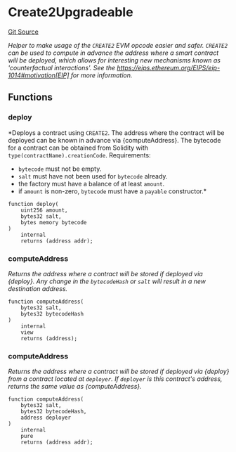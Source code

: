 # Create2Upgradeable
[Git Source](https://github.com/ContractLabs/foundry-bountykinds-contract/blob/67e6855d3beabdf242cc0b51d9e53b087a5235b9/src/oz-custom/oz-upgradeable/utils/Create2Upgradeable.sol)

*Helper to make usage of the `CREATE2` EVM opcode easier and safer.
`CREATE2` can be used to compute in advance the address where a smart
contract will be deployed, which allows for interesting new mechanisms known
as 'counterfactual interactions'.
See the https://eips.ethereum.org/EIPS/eip-1014#motivation[EIP] for more
information.*


## Functions
### deploy

*Deploys a contract using `CREATE2`. The address where the contract
will be deployed can be known in advance via {computeAddress}.
The bytecode for a contract can be obtained from Solidity with
`type(contractName).creationCode`.
Requirements:
- `bytecode` must not be empty.
- `salt` must have not been used for `bytecode` already.
- the factory must have a balance of at least `amount`.
- if `amount` is non-zero, `bytecode` must have a `payable` constructor.*


```solidity
function deploy(
    uint256 amount,
    bytes32 salt,
    bytes memory bytecode
)
    internal
    returns (address addr);
```

### computeAddress

*Returns the address where a contract will be stored if deployed via
{deploy}. Any change in the
`bytecodeHash` or `salt` will result in a new destination address.*


```solidity
function computeAddress(
    bytes32 salt,
    bytes32 bytecodeHash
)
    internal
    view
    returns (address);
```

### computeAddress

*Returns the address where a contract will be stored if deployed via
{deploy} from a contract located at
`deployer`. If `deployer` is this contract's address, returns the same
value as {computeAddress}.*


```solidity
function computeAddress(
    bytes32 salt,
    bytes32 bytecodeHash,
    address deployer
)
    internal
    pure
    returns (address addr);
```

